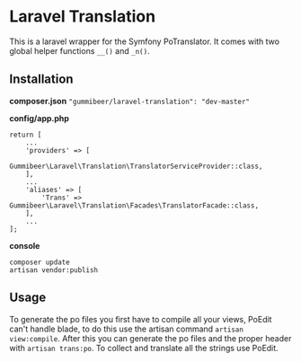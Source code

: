 # Laravel Translation

This is a laravel wrapper for the Symfony PoTranslator. It comes with two global helper functions `__()` and `_n()`.

## Installation

**composer.json** `"gummibeer/laravel-translation": "dev-master"`

**config/app.php**

```
return [
    ...
    'providers' => [
        Gummibeer\Laravel\Translation\TranslatorServiceProvider::class,
    ],
    ...
    'aliases' => [
        'Trans' => Gummibeer\Laravel\Translation\Facades\TranslatorFacade::class,
    ],
    ...
];
```

**console**

```
composer update
artisan vendor:publish
```

## Usage

To generate the po files you first have to compile all your views, PoEdit can't handle blade, to do this use the artisan command `artisan view:compile`. After this you can generate the po files and the proper header with `artisan trans:po`. To collect and translate all the strings use PoEdit.